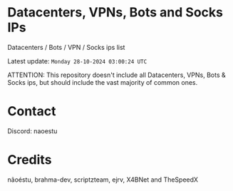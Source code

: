# Datacenters, VPNs, Bots and Socks IPs
 
Datacenters / Bots / VPN / Socks ips list

Latest update: `Monday 28-10-2024 03:00:24 UTC` 

ATTENTION: This repository doesn't include all Datacenters, VPNs, Bots & Socks ips, 
but should include the vast majority of common ones.

# Contact
Discord: naoestu

# Credits
nãoéstu, brahma-dev, scriptzteam, ejrv, X4BNet and TheSpeedX
